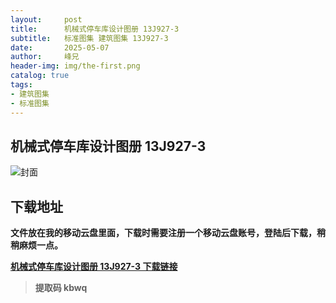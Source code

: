 ```yaml
---
layout:     post
title:      机械式停车库设计图册 13J927-3
subtitle:   标准图集 建筑图集 13J927-3
date:       2025-05-07
author:     峰兄
header-img: img/the-first.png
catalog: true
tags:
- 建筑图集
- 标准图集
---
```

## 机械式停车库设计图册 13J927-3
![封面](https://pic1.imgdb.cn/item/681b284458cb8da5c8e2d3cf.jpg)

## 下载地址 ##
**文件放在我的移动云盘里面，下载时需要注册一个移动云盘账号，登陆后下载，稍稍麻烦一点。**  
  
[**机械式停车库设计图册 13J927-3 下载链接**](https://caiyun.139.com/m/i?2nc6pnwubZcy6)

> **提取码 kbwq**

